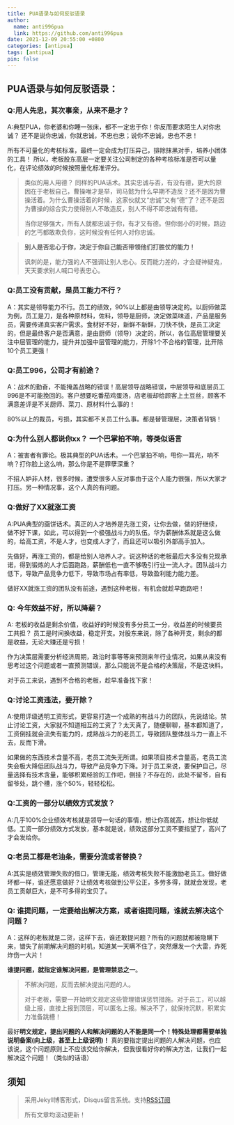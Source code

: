 ```yaml
---
title: PUA语录与如何反驳语录
author:
  name: anti996pua
  link: https://github.com/anti996pua
date: 2021-12-09 20:55:00 +0800
categories: [antipua]
tags: [antipua]
pin: false
---
```


## **PUA语录与如何反驳语录：**

### Q:用人先忠，其次事亲，从来不是才？

A:典型PUA，你老婆和你睡一张床，都不一定忠于你！你反而要求陌生人对你忠诚？
还不是说你忠诚，你就忠诚，不忠也忠；说你不忠诚，忠也不忠！

所有不可量化的考核标准，最终一定会成为打压异己，排除抹黑对手，培养小团体的工具！
所以，老板股东高层一定要关注公司制定的各种考核标准是否可以量化，在评论绩效的时候按照量化标准评分。

> 类似的用人用德？ 同样的PUA话术。其实忠诚与否，有没有德，更大的原因在于老板自己，曹操唯才是举，司马懿为什么早期不造反？还不是因为曹操活着。为什么曹操活着的时候，这家伙就又“忠诚”又有“德”了？还不是因为曹操的综合实力使得别人不敢造反，别人不得不即忠诚有有德。
>
> 当你足够强大，所有人就都忠诚于你，有才又有德。但你弱小的时候，路边的乞丐都敢欺负你，这时候没有任何人对你忠诚。

> **别人是否忠心于你，决定于你自己能否带领他们打胜仗的能力！**
>
>讽刺的是，能力强的人不强调让别人忠心。反而能力差的，才会疑神疑鬼，天天要求别人喊口号表忠心。


### Q:员工没有贡献，是员工能力不行？

A：其实是领导能力不行。员工的绩效，90%以上都是由领导决定的。以厨师做菜为例，员工是刀，是各种原材料，佐料，领导是厨师，决定做菜味道，产品是服务员，需要传递真实客户需求。食材好不好，新鲜不新鲜，刀快不快，是员工决定的，但是最终客户是否满意，是由厨师（领导）决定的，所以，各位高层管理要关注中层管理的能力，提升并加强中层管理的能力，开除1个不合格的管理，比开除10个员工更强！



### Q:员工996，公司才有前途？

A：战术的勤奋，不能掩盖战略的错误！高层领导战略错误，中层领导和底层员工996是不可能挽回的。客户想要吃番茄鸡蛋汤，店老板却给顾客上土豆丝，顾客不满意差评是不关厨师、菜刀、原材料什么事的！

80%以上的裁员，亏损，其实都不关员工什么事。都是替管理层，决策者背锅！



### Q:为什么别人都说你xx？ 一个巴掌拍不响，等类似语言

A：被害者有罪论。极其典型的PUA话术。一个巴掌拍不响，甩你一耳光，响不响？打你脸上这么响，那么你是不是罪孽深重？

不招人妒非人材，很多时候，遭受很多人反对事由于这个人能力很强，所以大家才打压。另一种情况事，这个人真的有问题。



### Q:做好了XX就涨工资

A:PUA典型的画饼话术。真正的人才培养是先涨工资，让你去做，做的好继续，做不好下课，如此，可以得到一个极强战斗力的队伍。华为薪酬体系就是这么做的，给高工资，不是人才，也变成人才了，而且还可以吸引外部高手加入。

先做好，再涨工资的，都是给别人培养人才。说这种话的老板最后大多没有兑现承诺，得到锻炼的人才后面跑路，薪酬低也一直不够吸引行业一流人才。团队战斗力低下，导致产品竞争力低下，导致市场占有率低，导致盈利能力能力差。

做好XX就涨工资的团队没有前途，遇到这种老板，有机会就趁早跑路吧！

### Q: 今年效益不好，所以降薪？

A: 老板的收益是剩余价值，收益好的时候没有多分员工一分，收益差的时候要员工共担？ 员工是时间换收益，稳定开支。对股东来说，除了各种开支，剩余的都是收益，无论大赚还是亏损！

  作为决策层需要分析经济周期，政治时事等等来预测来年行业情况，如果从来没有思考过这个问题或者一直预测错误，那么只能说不是合格的决策层，不是这块料。

  对于员工来说，遇到不合格的老板，趁早准备找下家！

### Q:讨论工资违法，要开除？

A:使用评级透明工资形式，更容易打造一个成熟的有战斗力的团队，先说结论。禁止讨论工资，大家就不知道相互的工资了？太天真了，随便聊聊，基本都知道了，工资倒挂就会流失有能力的，成熟战斗力的老员工，导致团队整体战斗力一直上不去，反而下滑。

如果做的东西技术含量不高，老员工流失无所谓。如果项目技术含量高，老员工流失会极大降低团队战斗力，导致产品竞争力下降。对于员工来说，要保护自己，尽量选择有技术含量，能够积累经验的工作吧，倒挂？不存在的，此处不留爷，自有留爷处，跳个槽，涨个50%，轻轻松松。

### Q:工资的一部分以绩效方式发放？

A:几乎100%企业绩效考核就是领导一句话的事情，想让你高就高，想让你低就低。工资一部分绩效方式发放，基本就是说，绩效这部分工资不要指望了，高兴了才会发给你。

### Q:老员工都是老油条，需要分流或者替换？

A:其实是绩效管理失败的借口，管理无能，绩效考核失败不能激励老员工。做好做坏都一样，谁还愿意做好？让绩效考核做到公平公正，多劳多得，就就会发现，老员工贡献巨大，是不可多得的宝贝了。

### Q: 谁提问题，一定要给出解决方案，或者谁提问题，谁就去解决这个问题？

A：这样的老板就是二货，这样下去，谁还敢提问题？所有的问题就都被隐瞒下来，错失了前期解决问题的时机，知道某一天瞒不住了，突然爆发一个大雷，炸死炸伤一大片！

**谁提问题，就指定谁解决问题，是管理禁忌之一**。

> 不解决问题，反而去解决提出问题的人。
>
> 对于老板，需要一开始明文规定这些管理错误惩罚措施。对于员工，可以越级上报，直接上报到顶层，可以匿名上报。解决不了，就保持沉默，积累实力准备跳槽！

最好**明文规定，提出问题的人和解决问题的人不能是同一个！特殊处理都需要单独说明备案(向上级，甚至上上级说明)！**
真的要指定提出问题的人解决问题，也应该说，这个问题原则上不应该交给你解决，但我很看好你的解决方法，让我们一起解决这个问题！（类似的话语）

## **须知**

> 采用Jekyll博客形式，Disqus留言系统。支持[RSS订阅](https://anti996pua.github.io/feed.xml)
>
> 所有文章均滚动更新！